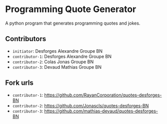 # Programming Quote Generator

A python program that generates programming quotes and jokes.

## Contributors
- `initiator`: Desforges Alexandre Groupe BN
- `contributor-1`: Desforges Alexandre Groupe BN
- `contributor-2`: Colas Jonas Groupe BN
- `contributor-3`: Devaud Mathias Groupe BN

## Fork urls
- `contributor-1`: https://github.com/RayanCorporation/quotes-desforges-BN
- `contributor-2`: https://github.com/Jonascls/quotes-desforges-BN
- `contributor-3`: https://github.com/mathias-devaud/quotes-desforges-BN
